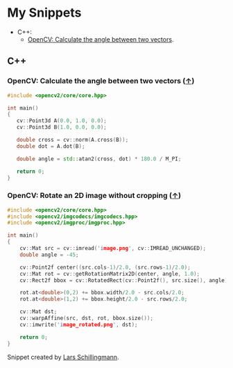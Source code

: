 # My Snippets

* C++:
    * [OpenCV: Calculate the angle between two vectors](#opencv-calculate-the-angle-between-two-vectors-).

## C++

### OpenCV: Calculate the angle between two vectors ([↑](#my-snippets))

```cpp
#include <opencv2/core/core.hpp>

int main()
{
   cv::Point3d A(0.0, 1.0, 0.0);
   cv::Point3d B(1.0, 0.0, 0.0);

   double cross = cv::norm(A.cross(B));
   double dot = A.dot(B);

   double angle = std::atan2(cross, dot) * 180.0 / M_PI;

   return 0;
}
```

### OpenCV: Rotate an 2D image without cropping ([↑](#my-snippets))

```cpp
#include <opencv2/core/core.hpp>
#include <opencv2/imgcodecs/imgcodecs.hpp>
#include <opencv2/imgproc/imgproc.hpp>

int main()
{
    cv::Mat src = cv::imread('image.png', cv::IMREAD_UNCHANGED);
    double angle = -45;

    cv::Point2f center((src.cols-1)/2.0, (src.rows-1)/2.0);
    cv::Mat rot = cv::getRotationMatrix2D(center, angle, 1.0);
    cv::Rect2f bbox = cv::RotatedRect(cv::Point2f(), src.size(), angle).boundingRect2f();

    rot.at<double>(0,2) += bbox.width/2.0 - src.cols/2.0;
    rot.at<double>(1,2) += bbox.height/2.0 - src.rows/2.0;

    cv::Mat dst;
    cv::warpAffine(src, dst, rot, bbox.size());
    cv::imwrite('image_rotated.png', dst);

    return 0;
}
```

Snippet created by [Lars Schillingmann](https://stackoverflow.com/questions/22041699/rotate-an-image-without-cropping-in-opencv-in-c).
